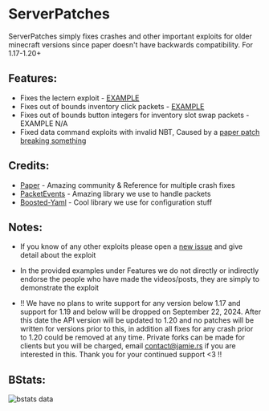# ServerPatches
ServerPatches simply fixes crashes and other important exploits for older minecraft versions since paper doesn't have backwards compatibility. For 1.17-1.20+

## Features:
- Fixes the lectern exploit - [EXAMPLE](https://www.youtube.com/watch?v=SvdO8ZSHQdo)
- Fixes out of bounds inventory click packets - [EXAMPLE](https://www.youtube.com/watch?v=MIJR-nuwFi4)
- Fixes out of bounds button integers for inventory slot swap packets - EXAMPLE N/A
- Fixed data command exploits with invalid NBT, Caused by a [paper patch breaking something](https://github.com/PaperMC/Paper/blob/9e171ef8ff0a0ec57ebc75772fc9de578c987059/patches/server/0647-Check-requirement-before-suggesting-root-nodes.patch#L22)
  
## Credits:
- [Paper](https://github.com/PaperMC/) - Amazing community & Reference for multiple crash fixes
- [PacketEvents](https://github.com/retrooper/packetevents) - Amazing library we use to handle packets
- [Boosted-Yaml](https://github.com/dejvokep/boosted-yaml) - Cool library we use for configuration stuff

## Notes:
- If you know of any other exploits please open a [new issue](https://github.com/summiner/ServerPatches/issues/new) and give detail about the exploit
- In the provided examples under Features we do not directly or indirectly endorse the people who have made the videos/posts, they are simply to demonstrate the exploit

- !! We have no plans to write support for any version below 1.17 and support for 1.19 and below will be dropped on September 22, 2024. After this date the API version will be updated to 1.20 and no patches will be written for versions prior to this, in addition all fixes for any crash prior to 1.20 could be removed at any time. Private forks can be made for clients but you will be charged, email contact@jamie.rs if you are interested in this. Thank you for your continued support <3 !!

## BStats:
![bstats data](https://bstats.org/signatures/bukkit/ServerPatches.svg)
